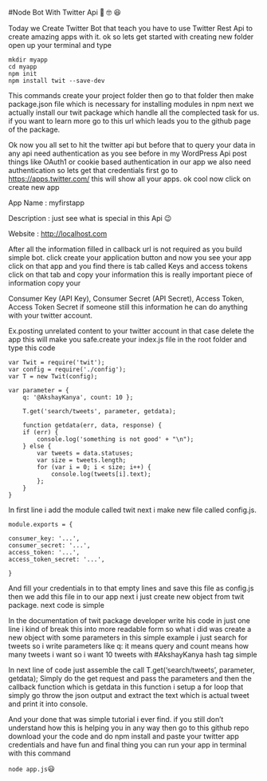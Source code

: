 #Node Bot With Twitter Api 🤒 🤓 😆 

Today we Create Twitter Bot that teach you have to use Twitter Rest Api to create amazing apps with it. ok so lets get started with creating new folder open up your terminal and type
```
mkdir myapp
cd myapp
npm init
npm install twit --save-dev
```
This commands create your project folder then go to that folder then make package.json file which is necessary for installing modules in npm next we actually install our twit package which handle all the complected task for us. if you want to learn more go to this url which leads you to the github page of the package.

Ok now you all set to hit the twitter api but before that to query your data in any api need authentication as you see before in my WordPress Api post things like OAuth1 or cookie based authentication in our app we also need authentication so lets get that credentials first go to https://apps.twitter.com/ this will show all your apps. ok cool now click on create new app

App Name : myfirstapp

Description : just see what is special in this Api 😉

Website : http://localhost.com

After all the information filled in callback url is not required as you build simple bot. click create your application button and now you see your app click on that app and you find there is tab called Keys and access tokens click on that tab and copy your information this is really important piece of information copy your

Consumer Key (API Key), Consumer Secret (API Secret), Access Token, Access Token Secret
if someone still this information he can do anything with your twitter account. 

Ex.posting unrelated content to your twitter account in that case delete the app this will make you safe.create your index.js file in the root folder and type this code

```
var Twit = require('twit');
var config = require('./config');
var T = new Twit(config);

var parameter = {
    q: '@AkshayKanya', count: 10 };

    T.get('search/tweets', parameter, getdata);

    function getdata(err, data, response) {
	if (err) {
		console.log('something is not good' + "\n");
	} else {
		var tweets = data.statuses;
		var size = tweets.length;
		for (var i = 0; i < size; i++) {
			console.log(tweets[i].text);
		};
	}
}
```
In first line i add the module called twit next i make new file called config.js.
```
module.exports = {

consumer_key: '...',
consumer_secret: '...',
access_token: '...',
access_token_secret: '...',

}
```
And fill your credentials in to that empty lines and save this file as config.js then we add this file in to our app next i just create new object from twit package. next code is simple

In the documentation of twit package developer write his code in just one line i kind of break this into more readable form so what i did was create a new object with some parameters in this simple example i just search for tweets so i write parameters like q: it means query and count means how many tweets i want so i want 10 tweets with #AkshayKanya hash tag simple

In next line of code just assemble the call T.get(‘search/tweets’, parameter, getdata); Simply do the get request and pass the parameters and then the callback function which is getdata in this function i setup a for loop that simply go throw the json output and extract the text which is actual tweet and print it into console. 

And your done that was simple tutorial i ever find. if you still don’t understand how this is helping you in any way then go to this github repo download your the code and do npm install and paste your twitter app credentials and have fun and final thing you can run your app in terminal with this command

```node app.js```😃
